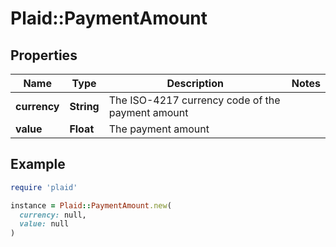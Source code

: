 # Plaid::PaymentAmount

## Properties

| Name | Type | Description | Notes |
| ---- | ---- | ----------- | ----- |
| **currency** | **String** | The ISO-4217 currency code of the payment amount |  |
| **value** | **Float** | The payment amount |  |

## Example

```ruby
require 'plaid'

instance = Plaid::PaymentAmount.new(
  currency: null,
  value: null
)
```

